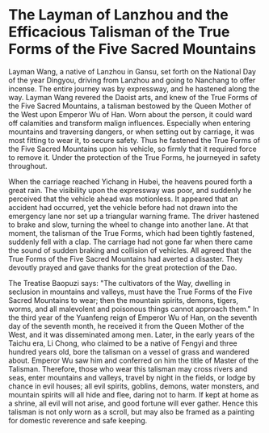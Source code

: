 # The Layman of Lanzhou and the Efficacious Talisman of the True Forms of the Five Sacred Mountains

Layman Wang, a native of Lanzhou in Gansu, set forth on the National Day of the year Dingyou, driving from Lanzhou and going to Nanchang to offer incense. The entire journey was by expressway, and he hastened along the way. Layman Wang revered the Daoist arts, and knew of the True Forms of the Five Sacred Mountains, a talisman bestowed by the Queen Mother of the West upon Emperor Wu of Han. Worn about the person, it could ward off calamities and transform malign influences. Especially when entering mountains and traversing dangers, or when setting out by carriage, it was most fitting to wear it, to secure safety. Thus he fastened the True Forms of the Five Sacred Mountains upon his vehicle, so firmly that it required force to remove it. Under the protection of the True Forms, he journeyed in safety throughout.

When the carriage reached Yichang in Hubei, the heavens poured forth a great rain. The visibility upon the expressway was poor, and suddenly he perceived that the vehicle ahead was motionless. It appeared that an accident had occurred, yet the vehicle before had not drawn into the emergency lane nor set up a triangular warning frame. The driver hastened to brake and slow, turning the wheel to change into another lane. At that moment, the talisman of the True Forms, which had been tightly fastened, suddenly fell with a clap. The carriage had not gone far when there came the sound of sudden braking and collision of vehicles. All agreed that the True Forms of the Five Sacred Mountains had averted a disaster. They devoutly prayed and gave thanks for the great protection of the Dao.

The Treatise Baopuzi says: "The cultivators of the Way, dwelling in seclusion in mountains and valleys, must have the True Forms of the Five Sacred Mountains to wear; then the mountain spirits, demons, tigers, worms, and all malevolent and poisonous things cannot approach them." In the third year of the Yuanfeng reign of Emperor Wu of Han, on the seventh day of the seventh month, he received it from the Queen Mother of the West, and it was disseminated among men. Later, in the early years of the Taichu era, Li Chong, who claimed to be a native of Fengyi and three hundred years old, bore the talisman on a vessel of grass and wandered about. Emperor Wu saw him and conferred on him the title of Master of the Talisman. Therefore, those who wear this talisman may cross rivers and seas, enter mountains and valleys, travel by night in the fields, or lodge by chance in evil houses; all evil spirits, goblins, demons, water monsters, and mountain spirits will all hide and flee, daring not to harm. If kept at home as a shrine, all evil will not arise, and good fortune will ever gather. Hence this talisman is not only worn as a scroll, but may also be framed as a painting for domestic reverence and safe keeping.
